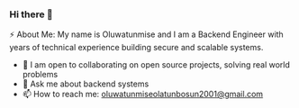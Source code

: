 ### Hi there 👋

⚡ About Me: My name is Oluwatunmise and I am a Backend Engineer with years of technical experience building secure and scalable systems.

<!-- - 🌱 I’m currently learning about cloud engineering and golang -->
- 👯 I am open to collaborating on open source projects, solving real world problems
- 💬 Ask me about backend systems
- 📫 How to reach me: oluwatunmiseolatunbosun2001@gmail.com
